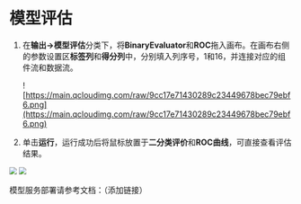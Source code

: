 # 模型评估

1. 在**输出->模型评估**分类下，将**BinaryEvaluator**和**ROC**拖入画布。在画布右侧的参数设置区**标签列**和**得分列**中，分别填入列序号，1和16，并连接对应的组件流和数据流。 

   ![https://main.qcloudimg.com/raw/9cc17e71430289c23449678bec79ebf6.png](https://main.qcloudimg.com/raw/9cc17e71430289c23449678bec79ebf6.png)

2. 单击**运行**，运行成功后将鼠标放置于**二分类评价**和**ROC曲线**，可直接查看评估结果。

<img src="https://main.qcloudimg.com/raw/d032f7aa3bf12666b3651e95c02baf6c.png" style="zoom:80%">

<img src="https://main.qcloudimg.com/raw/ed8d0889ab311942f45fd430c01cb921.png" style="zoom:80%">

模型服务部署请参考文档：（添加链接）